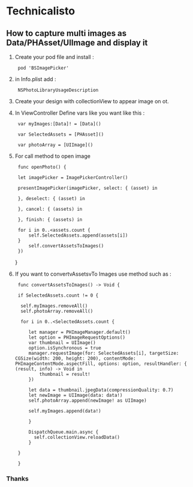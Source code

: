 
# Technicalisto

## How to capture multi images as Data/PHAsset/UIImage and display it

1. Create your pod file and install :

        pod 'BSImagePicker'

2. in Info.plist add :

        NSPhotoLibraryUsageDescription

3. Create your design with collectionView to appear image on ot.

4. In ViewController Define vars like you want like this : 

        var myImages:[Data]! = [Data]() 
      
        var SelectedAssets = [PHAsset]() 
      
        var photoArray = [UIImage]() 
    
5. For call method to open image

        func openPhoto() {
        
        let imagePicker = ImagePickerController()
        
        presentImagePicker(imagePicker, select: { (asset) in

        }, deselect: { (asset) in
        
        }, cancel: { (assets) in

        }, finish: { (assets) in

        for i in 0..<assets.count {
            self.SelectedAssets.append(assets[i])
        }
            self.convertAssetsToImages()
        })
     }
 
6. If you want to convertvAssetsvTo Images use method such as :

        func convertAssetsToImages() -> Void {
       
        if SelectedAssets.count != 0 {
        
         self.myImages.removeAll()
         self.photoArray.removeAll()
        
         for i in 0..<SelectedAssets.count {
            
            let manager = PHImageManager.default()
            let option = PHImageRequestOptions()
            var thumbnail = UIImage()
            option.isSynchronous = true
            manager.requestImage(for: SelectedAssets[i], targetSize: CGSize(width: 200, height: 200), contentMode: PHImageContentMode.aspectFill, options: option, resultHandler: { (result, info) -> Void in
                thumbnail = result!
            })
            
            let data = thumbnail.jpegData(compressionQuality: 0.7)
            let newImage = UIImage(data: data!)
            self.photoArray.append(newImage! as UIImage)

            self.myImages.append(data!)
            
            }
        
            DispatchQueue.main.async {
              self.collectionView.reloadData()
            }
        
        }
            
        }

### Thanks

